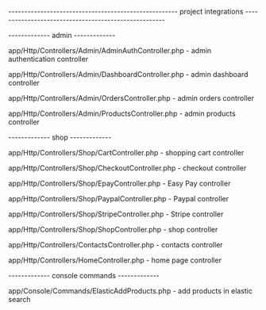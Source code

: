 ----------------------------------------------------- project integrations -----------------------------------------------------

------------- admin -------------

app/Http/Controllers/Admin/AdminAuthController.php - admin authentication controller

app/Http/Controllers/Admin/DashboardController.php - admin dashboard controller

app/Http/Controllers/Admin/OrdersController.php - admin orders controller

app/Http/Controllers/Admin/ProductsController.php - admin products controller

------------- shop -------------

app/Http/Controllers/Shop/CartController.php - shopping cart controller

app/Http/Controllers/Shop/CheckoutController.php - checkout controller

app/Http/Controllers/Shop/EpayController.php - Easy Pay controller

app/Http/Controllers/Shop/PaypalController.php - Paypal controller

app/Http/Controllers/Shop/StripeController.php - Stripe controller

app/Http/Controllers/Shop/ShopController.php - shop controller

app/Http/Controllers/ContactsController.php - contacts controller

app/Http/Controllers/HomeController.php - home page controller

------------- console commands -------------

app/Console/Commands/ElasticAddProducts.php - add products in elastic search


